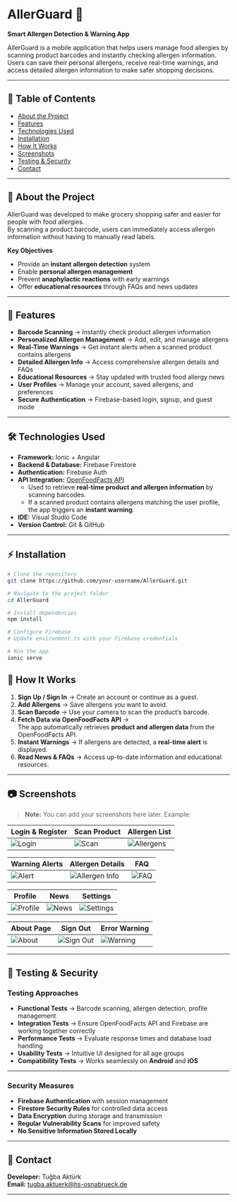# AllerGuard 📱  
**Smart Allergen Detection & Warning App**

AllerGuard is a mobile application that helps users manage food allergies by scanning product barcodes and instantly checking allergen information.  
Users can save their personal allergens, receive real-time warnings, and access detailed allergen information to make safer shopping decisions.

---

## 📌 Table of Contents  
- [About the Project](#-about-the-project)  
- [Features](#-features)  
- [Technologies Used](#-technologies-used)  
- [Installation](#-installation)  
- [How It Works](#-how-it-works)  
- [Screenshots](#-screenshots)  
- [Testing & Security](#-testing--security)  
- [Contact](#-contact)

---

## 🧩 About the Project  

AllerGuard was developed to make grocery shopping safer and easier for people with food allergies.  
By scanning a product barcode, users can immediately access allergen information without having to manually read labels.

**Key Objectives**  
- Provide an **instant allergen detection** system  
- Enable **personal allergen management**  
- Prevent **anaphylactic reactions** with early warnings  
- Offer **educational resources** through FAQs and news updates  

---

## 🚀 Features  

- **Barcode Scanning** → Instantly check product allergen information  
- **Personalized Allergen Management** → Add, edit, and manage allergens  
- **Real-Time Warnings** → Get instant alerts when a scanned product contains allergens  
- **Detailed Allergen Info** → Access comprehensive allergen details and FAQs  
- **Educational Resources** → Stay updated with trusted food allergy news  
- **User Profiles** → Manage your account, saved allergens, and preferences  
- **Secure Authentication** → Firebase-based login, signup, and guest mode  

---

## 🛠️ Technologies Used  

- **Framework:** Ionic + Angular  
- **Backend & Database:** Firebase Firestore  
- **Authentication:** Firebase Auth  
- **API Integration:** [OpenFoodFacts API](https://world.openfoodfacts.org/)  
    - Used to retrieve **real-time product and allergen information** by scanning barcodes.  
    - If a scanned product contains allergens matching the user profile, the app triggers an **instant warning**.  
- **IDE:** Visual Studio Code  
- **Version Control:** Git & GitHub  

---

## ⚡ Installation  

```bash
# Clone the repository
git clone https://github.com/your-username/AllerGuard.git

# Navigate to the project folder
cd AllerGuard

# Install dependencies
npm install

# Configure Firebase
# Update environment.ts with your Firebase credentials

# Run the app
ionic serve

```

## 🔄 How It Works  

1. **Sign Up / Sign In** → Create an account or continue as a guest.  
2. **Add Allergens** → Save allergens you want to avoid.  
3. **Scan Barcode** → Use your camera to scan the product’s barcode.  
4. **Fetch Data via OpenFoodFacts API** →  
   The app automatically retrieves **product and allergen data** from the OpenFoodFacts API.  
5. **Instant Warnings** → If allergens are detected, a **real-time alert** is displayed.  
6. **Read News & FAQs** → Access up-to-date information and educational resources.  

---

## 📷 Screenshots  

> **Note:** You can add your screenshots here later. Example:  

| Login & Register | Scan Product | Allergen List |
|------------------|-------------|---------------|
| ![Login](./screenshots/login.pg) | ![Scan](./screenshots/scan.png) | ![Allergens](./screenshots/allergens.png) |

| Warning Alerts | Allergen Details | FAQ |
|---------------|------------------|-----|
| ![Alert](./screenshots/alert.png) | ![Allergen Info](./screenshots/allergen-info.png) | ![FAQ](./screenshots/faq.png) |

| Profile | News | Settings |
|--------|------|----------|
| ![Profile](./screenshots/profile.png) | ![News](./screenshots/news.png) | ![Settings](./screenshots/settings.png) |

| About Page | Sign Out | Error Warning |
|-----------|-----------|---------------|
| ![About](./screenshots/about.png) | ![Sign Out](./screenshots/signout.png) | ![Warning](./screenshots/warning.png) |

---

## 🧪 Testing & Security  

### **Testing Approaches**  
- **Functional Tests** → Barcode scanning, allergen detection, profile management  
- **Integration Tests** → Ensure OpenFoodFacts API and Firebase are working together correctly  
- **Performance Tests** → Evaluate response times and database load handling  
- **Usability Tests** → Intuitive UI designed for all age groups  
- **Compatibility Tests** → Works seamlessly on **Android** and **iOS**  

---

### **Security Measures**  
- **Firebase Authentication** with session management  
- **Firestore Security Rules** for controlled data access  
- **Data Encryption** during storage and transmission  
- **Regular Vulnerability Scans** for improved safety  
- **No Sensitive Information Stored Locally**  

---

## 📧 Contact  

**Developer:** Tuğba Aktürk  
**Email:** [tugba.aktuerk@hs-osnabrueck.de](mailto:tugba.aktuerk@hs-osnabrueck.de)  

---
